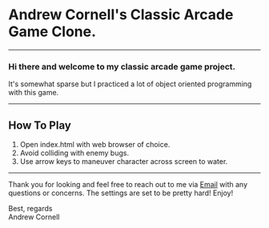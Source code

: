 # Andrew Cornell's  Classic Arcade Game Clone.

---
### Hi there and welcome to my classic arcade game project.

It's somewhat sparse but I practiced a lot of object oriented programming with this game.

---

## How To Play
1. Open index.html with web browser of choice.
2. Avoid colliding with enemy bugs.
3. Use arrow keys to maneuver character across screen to water.

---
 Thank you for looking and feel free to reach out to me via [Email](andrewjc88@gmail.com) with any questions or concerns. The settings are set to be pretty hard! Enjoy!

Best, regards <br>
Andrew Cornell
